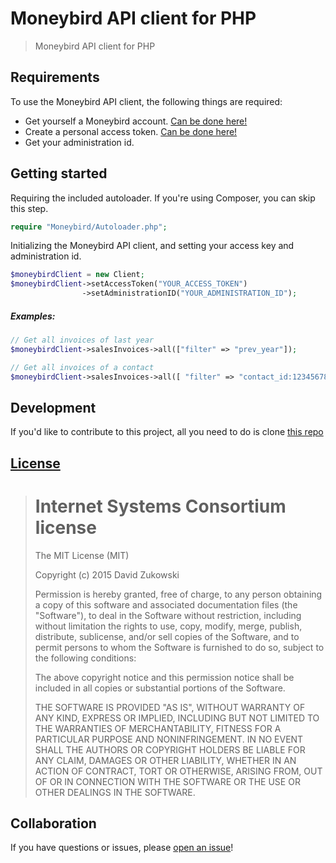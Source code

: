 # Moneybird API client for PHP

> Moneybird API client for PHP

## Requirements
To use the Moneybird API client, the following things are required:
+ Get yourself a Moneybird account. [Can be done here!](https://www.moneybird.nl/aanmelden/)
+ Create a personal access token. [Can be done here!](https://moneybird.com/user/applications/new)
+ Get your administration id.

## Getting started

Requiring the included autoloader. If you're using Composer, you can skip this step.

```php
require "Moneybird/Autoloader.php";
```
	
Initializing the Moneybird API client, and setting your access key and administration id.

```php
$moneybirdClient = new Client;
$moneybirdClient->setAccessToken("YOUR_ACCESS_TOKEN")
                ->setAdministrationID("YOUR_ADMINISTRATION_ID");
```

##### Examples:
```php
// Get all invoices of last year
$moneybirdClient->salesInvoices->all(["filter" => "prev_year"]);

// Get all invoices of a contact
$moneybirdClient->salesInvoices->all([ "filter" => "contact_id:123456789101112234" ]);
```
## Development

If you'd like to contribute to this project, all you need to do is clone [this repo](https://github.com/TriPSs/Moneybird-API) 

## [License](https://github.com/TriPSs/Moneybird-API/blob/master/LICENSE)

> Internet Systems Consortium license
> ===================================
>
> The MIT License (MIT)
>  
> Copyright (c) 2015 David Zukowski
>  
> Permission is hereby granted, free of charge, to any person obtaining a copy
> of this software and associated documentation files (the "Software"), to deal
> in the Software without restriction, including without limitation the rights
> to use, copy, modify, merge, publish, distribute, sublicense, and/or sell
> copies of the Software, and to permit persons to whom the Software is
> furnished to do so, subject to the following conditions:
>  
> The above copyright notice and this permission notice shall be included in all
> copies or substantial portions of the Software.
>  
> THE SOFTWARE IS PROVIDED "AS IS", WITHOUT WARRANTY OF ANY KIND, EXPRESS OR
> IMPLIED, INCLUDING BUT NOT LIMITED TO THE WARRANTIES OF MERCHANTABILITY,
> FITNESS FOR A PARTICULAR PURPOSE AND NONINFRINGEMENT. IN NO EVENT SHALL THE
> AUTHORS OR COPYRIGHT HOLDERS BE LIABLE FOR ANY CLAIM, DAMAGES OR OTHER
> LIABILITY, WHETHER IN AN ACTION OF CONTRACT, TORT OR OTHERWISE, ARISING FROM,
> OUT OF OR IN CONNECTION WITH THE SOFTWARE OR THE USE OR OTHER DEALINGS IN THE
> SOFTWARE.

## Collaboration

If you have questions or issues, please [open an issue](https://github.com/TriPSs/Moneybird-API/issues)!